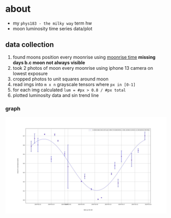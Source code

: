 # about
- my `phys183 - the milky way` term hw
- moon luminosity time series data/plot

## data collection
1. found moons position every moonrise using [moonrise time](https://www.timeanddate.com/moon/canada/oakville) **missing days b.c moon not always visible**  
2. took 2 photos of moon every moonrise using iphone 13 camera on lowest exposure
3. cropped photos to unit squares around moon
4. read imgs into `m x n` grayscale tensors where `px in [0-1]`
5. for each img calculated `lum = #px > 0.8 / #px total`
6. plotted luminosity data and sin trend line

### graph
![moon_plot.jpg](./moon_plot.jpg)